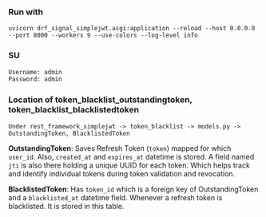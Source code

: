 ### Run with
`uvicorn drf_signal_simplejwt.asgi:application --reload --host 0.0.0.0 --port 8000 --workers 9 --use-colors --log-level info`

### SU
```sh
Username: admin
Password: admin
```

### Location of token_blacklist_outstandingtoken, token_blacklist_blacklistedtoken
```
Under rest_framework_simplejwt -> token_blacklist -> models.py -> OutstandingToken, BlacklistedToken
```
**OutstandingToken**: Saves Refresh Token (`token`) mapped for which `user_id`. Also, `created_at` and `expires_at` datetime is stored. A field named `jti` is also there holding a unique UUID for each token. Which helps track and identify individual tokens during token validation and revocation.

**BlacklistedToken**: Has `token_id` which is a foreign key of OutstandingToken and a `blacklisted_at` datetime field. Whenever a refresh token is blacklisted. It is stored in this table.

